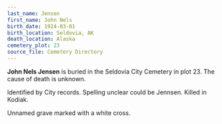 ```yaml
---
last_name: Jensen
first_name: John Nels
birth_date: 1924-03-01
birth_location: Seldovia, AK
death_location: Alaska
cemetery_plot: 23
source_file: Cemetery Directory
---
```

**John Nels   Jensen** is buried in the Seldovia City Cemetery in plot 23.  The cause of death is unknown.

Identified by City records. Spelling unclear could be Jennsen. Killed in Kodiak.

Unnamed grave marked with a white cross.
